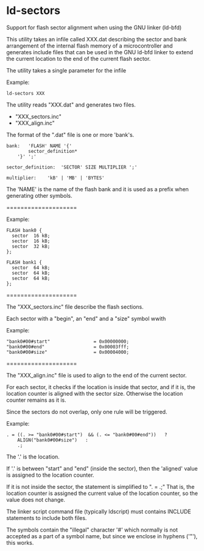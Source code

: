 # ld-sectors
Support for flash sector alignment when using the GNU linker (ld-bfd)

This utility takes an infile called XXX.dat describing the sector
and bank arrangement of the internal flash memory of a microcontroller
and generates include files that can be used in the GNU ld-bfd linker
to extend the current location to the end of the current flash sector.

The utility takes a single parameter for the infile

Example:

	ld-sectors XXX

The utility reads "XXX.dat" and generates two files.

* "XXX_sectors.inc"
* "XXX_align.inc"

The format of the ".dat" file is one or more 'bank's.

	bank:   'FLASH' NAME '{'
			sector_definition*
		'}' ';'
	
	sector_definition:  'SECTOR' SIZE MULTIPLIER ';'
	
	multiplier:    'kB' | 'MB' | 'BYTES'

The 'NAME' is the name of the flash bank and it is used as a prefix
when generating other symbols.

====================

Example:

	FLASH bank0 {
	  sector  16 kB;
	  sector  16 kB;
	  sector  32 kB;
	};
	
	FLASH bank1 {
	  sector  64 kB;
	  sector  64 kB;
	  sector  64 kB;
	};

====================

The "XXX_sectors.inc" file describe the flash sections.

Each sector with a "begin", an "end" and a "size" symbol wwith 

Example:

	"bank0#00#start"                = 0x00000000;
	"bank0#00#end"                  = 0x00003fff;
	"bank0#00#size"                 = 0x00004000;

====================

The "XXX_align.inc" file is used to align
to the end of the current sector.

For each sector, it checks if the location is inside that sector,
and if it is, the location counter is aligned with the sector size.
Otherwise the location counter remains as it is.

Since the sectors do not overlap, only one rule will be triggered.

Example:

	. = ((. >= "bank0#00#start")  && (. <= "bank0#00#end"))   ?
		ALIGN("bank0#00#size")   :
		.;

The '.'	is the location.

If '.' is between "start" and "end" (inside the sector), then
the 'aligned' value is assigned to the location counter.

If it is not inside the sector, the statement is simplified to ". = .;"
That is, the location counter is assigned the current value of the
location counter, so the value does not change.

The linker script command file (typically ldscript) must
contains INCLUDE statements to include both files.

The symbols contain the "illegal" character '#' which normally
is not accepted as a part of a symbol name, but since we
enclose in hyphens ('"'), this works.
